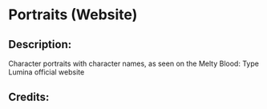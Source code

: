 # Portraits (Website)

## Description: 

Character portraits with character names, as seen on the Melty Blood: Type Lumina official website

## Credits: 



